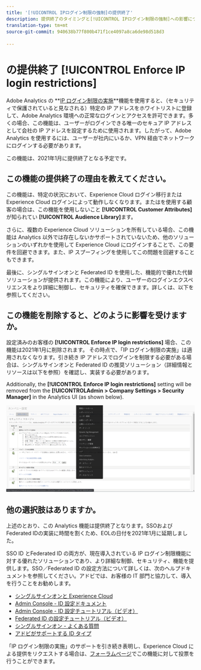 ```yaml
---
title: '[!UICONTROL IPログイン制限の強制]の提供終了'
description: 提供終了のタイミングと[!UICONTROL IPログイン制限の強制]への影響について説明します。
translation-type: tm+mt
source-git-commit: 940638b77f800b471f1ce4097a8ca6de98d518d3

---
```



# の提供終了 [!UICONTROL Enforce IP login restrictions]

Adobe Analytics の **[IP ログイン制限の実施](/help/admin/company/security-manager.md)**機能を使用すると、（セキュリティで保護されていると見なされる）特定の IP アドレスをホワイトリストに登録して、Adobe Analytics 環境への正常なログインとアクセスを許可できます。多くの場合、この機能は、ユーザーがログインできる唯一のセキュア IP アドレスとして会社の IP アドレスを設定するために使用されます。したがって、Adobe Analytics を使用するには、ユーザーが社内にいるか、VPN 経由でネットワークにログインする必要があります。

この機能は、2021年1月に提供終了となる予定です。

## この機能の提供終了の理由を教えてください。

この機能は、特定の状況において、Experience Cloud ログイン移行または Experience Cloud ログインによって動作しなくなります。またはを使用する顧客の場合は、この機能を使用しないこと **[!UICONTROL Customer Attributes]** が知られてい **[!UICONTROL Audience Library]**&#x200B;ます。

さらに、複数の Experience Cloud ソリューションを所有している場合、この機能は Analytics 以外では存在しないかサポートされていないため、他のソリューションのいずれかを使用して Experience Cloud にログインすることで、この要件を回避できます。また、IP スプーフィングを使用してこの問題を回避することもできます。

最後に、シングルサインオンと Federated ID を使用した、機能的で優れた代替ソリューションが提供されます。この機能により、ユーザーのログインエクスペリエンスをより詳細に制御し、セキュリティを確保できます。詳しくは、以下を参照してください。

## この機能を削除すると、どのように影響を受けますか。

設定済みのお客様の **[!UICONTROL Enforce IP login restrictions]** 場合、この機能は2021年1月に削除されます。 その時点で、「IP ログイン制限の実施」は適用されなくなります。引き続き IP アドレスでログインを制限する必要がある場合は、シングルサインオンと Federated ID の推奨ソリューション（詳細情報とリソースは以下を参照）を確認し、実装する必要があります。

Additionally, the **[!UICONTROL Enforce IP login restrictions]** setting will be removed from the **[!UICONTROLAdmin > Company Settings > Security Manager]** in the Analytics UI (as shown below).

![](assets/sec-manager2.png)

## 他の選択肢はありますか。

上述のとおり、この Analytics 機能は提供終了となります。SSOおよびFederated IDの実装に時間を割くため、EOLの日付を2021年1月に延期しました。

SSO ID とFederated ID の両方が、現在導入されている IP ログイン制限機能に対する優れたソリューションであり、より詳細な制御、セキュリティ、機能を提供します。SSO／Federated ID の設定方法について詳しくは、次のヘルプドキュメントを参照してください。アドビでは、お客様の IT 部門と協力して、導入を行うことをお勧めします。

* [シングルサインオンと Experience Cloud](https://spark.adobe.com/page/JeSB8EPEQIvjD/)
* [Admin Console - ID 設定ドキュメント](https://helpx.adobe.com/jp/enterprise/using/set-up-identity.html)
* [Admin Console - ID 設定チュートリアル（ビデオ）](https://helpx.adobe.com/jp/enterprise/how-to/identity-directories-domains.html?playlist=/ccx/v1/collection/product/enterprise/topics/enterprise-identity/collection.ccx.js&amp;ref=helpx.adobe.com)
* [Federated ID の設定チュートリアル（ビデオ）](https://helpx.adobe.com/jp/enterprise/how-to/identity-configure-ids.html?playlist=/ccx/v1/collection/product/enterprise/topics/enterprise-identity/collection.ccx.js&amp;ref=helpx.adobe.com)
* [シングルサインオン - よくある質問](https://helpx.adobe.com/jp/enterprise/using/sso-faq.html)
* [アドビがサポートする ID タイプ](https://helpx.adobe.com/jp/enterprise/using/identity.html)

「IP ログイン制限の実施」のサポートを引き続き表明し、Experience Cloud による提供をリクエストする場合は、[フォーラムページ](https://forums.adobe.com/ideas/11648)でこの機能に対して投票を行うことができます。